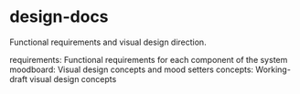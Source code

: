 design-docs
===================

Functional requirements and visual design direction.

requirements: Functional requirements for each component of the system
   moodboard: Visual design concepts and mood setters
    concepts: Working-draft visual design concepts
